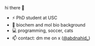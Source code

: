 hi there 👋

- ⚡ PhD student at USC
- 📖 biochem and mol bio background
- 💻 programming, soccer, cats
- 📫 contact: dm me on x ([@abdnahid_](https://x.com/@abdnahid_))


<!--
- 🔭 I’m currently working on ...
- 🌱 I’m currently learning ...
- 👯 I’m looking to collaborate on ...
- 🤔 I’m looking for help with ...
- 💬 Ask me about ...
- 📫 How to reach me: ...
- 😄 Pronouns: ...
- ⚡ Fun fact: ...
-->

